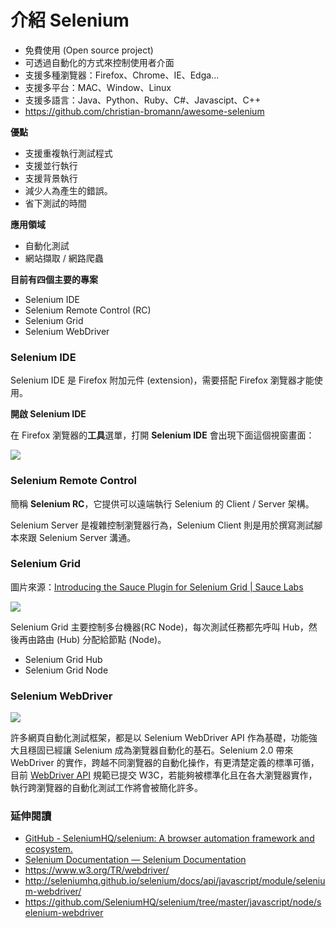 # 介紹 Selenium

* 免費使用 (Open source project)
* 可透過自動化的方式來控制使用者介面
* 支援多種瀏覽器：Firefox、Chrome、IE、Edga...
* 支援多平台：MAC、Window、Linux
* 支援多語言：Java、Python、Ruby、C#、Javascipt、C++
* <https://github.com/christian-bromann/awesome-selenium>

**優點**

* 支援重複執行測試程式
* 支援並行執行
* 支援背景執行
* 減少人為產生的錯誤。
* 省下測試的時間

**應用領域**

* 自動化測試
* 網站擷取 / 網路爬蟲

**目前有四個主要的專案**

* Selenium IDE
* Selenium Remote Control (RC)
* Selenium Grid
* Selenium WebDriver

### Selenium IDE

Selenium IDE 是 Firefox 附加元件 (extension)，需要搭配 Firefox 瀏覽器才能使用。

**開啟 Selenium IDE**

在 Firefox 瀏覽器的**工具**選單，打開 **Selenium IDE** 會出現下面這個視窗畫面：

![](http://www.seleniumhq.org/projects/ide/selenium-ide.gif)

### Selenium Remote Control

簡稱 **Selenium RC**，它提供可以遠端執行 Selenium 的 Client / Server 架構。

Selenium Server 是複雜控制瀏覽器行為，Selenium Client 則是用於撰寫測試腳本來跟 Selenium Server 溝通。

<!-- Selenium Server 包含：Launcher 啟動瀏覽器、Http Proxy、Core -->

### Selenium Grid

圖片來源：[Introducing the Sauce Plugin for Selenium Grid | Sauce Labs](https://saucelabs.com/blog/introducing-the-sauce-plugin-for-selenium-grid)

![](https://az184419.vo.msecnd.net/sauce-labs/blog-images/se_grid_blog.jpg)

Selenium Grid 主要控制多台機器(RC Node)，每次測試任務都先呼叫 Hub，然後再由路由 (Hub) 分配給節點 (Node)。

* Selenium Grid Hub
* Selenium Grid Node

### Selenium WebDriver

![](http://nightwatchjs.org/img/operation.png)

許多網頁自動化測試框架，都是以 Selenium WebDriver API 作為基礎，功能強大且穩固已經讓 Selenium 成為瀏覽器自動化的基石。Selenium 2.0 帶來 WebDriver 的實作，跨越不同瀏覽器的自動化操作，有更清楚定義的標準可循，目前 [WebDriver API](http://www.w3.org/TR/webdriver/) 規範已提交 W3C，若能夠被標準化且在各大瀏覽器實作，執行跨瀏覽器的自動化測試工作將會被簡化許多。

### 延伸閱讀

* [GitHub - SeleniumHQ/selenium: A browser automation framework and ecosystem.](https://github.com/SeleniumHQ/selenium)
* [Selenium Documentation — Selenium Documentation](http://docs.seleniumhq.org/docs/)
* <https://www.w3.org/TR/webdriver/>
* <http://seleniumhq.github.io/selenium/docs/api/javascript/module/selenium-webdriver/>
* <https://github.com/SeleniumHQ/selenium/tree/master/javascript/node/selenium-webdriver>